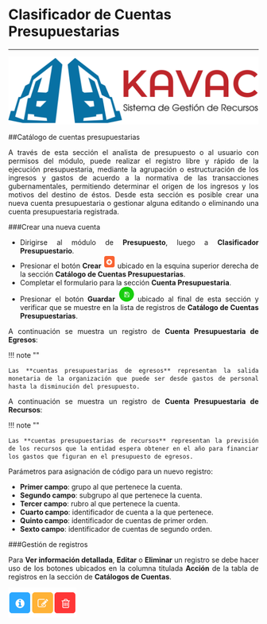 # Clasificador de Cuentas Presupuestarias 
*****************************************
<div style="text-align: justify;">

![Screenshot](img/logokavac.png#imagen)

##Catálogo de cuentas presupuestarias

A través de esta sección el analista de presupuesto o al usuario con permisos del módulo, puede realizar el registro libre y rápido de la ejecución presupuestaria, mediante la agrupación o estructuración de los ingresos y gastos de acuerdo a la normativa de las transacciones  gubernamentales, permitiendo determinar el origen de los ingresos y los motivos del destino de éstos. Desde esta sección es posible crear una nueva cuenta presupuestaria o gestionar alguna editando o eliminando una cuenta presupuestaria registrada.

###Crear una nueva cuenta

-	Dirigirse al módulo de **Presupuesto**, luego a **Clasificador Presupuestario**.
-	Presionar el botón **Crear** ![Screenshot](img/create.png#imagen) ubicado en la esquina superior derecha de la sección **Catálogo de Cuentas Presupuestarias**. 
-	Completar el formulario para la sección **Cuenta Presupuestaria**.  
-	Presionar el botón **Guardar** ![Screenshot](img/save.png#imagen) ubicado al final de esta sección y verificar que se muestre en la lista de registros de **Catálogo de Cuentas Presupuestarias**. 

A continuación se muestra un registro de **Cuenta Presupuestaria de Egresos**:

!!! note ""

	Las **cuentas presupuestarias de egresos** representan la salida monetaria de la organización que puede ser desde gastos de personal hasta la disminución del presupuesto.

A continuación se muestra un registro de **Cuenta Presupuestaria de Recursos**:

!!! note ""

	Las **cuentas presupuestarias de recursos** representan la previsión de los recursos que la entidad espera obtener en el año para financiar los gastos que figuran en el presupuesto de egresos.

Parámetros para asignación de código para un nuevo registro:

-	**Primer campo**: grupo al que pertenece la cuenta.
-	**Segundo campo**: subgrupo al que pertenece la cuenta.
-	**Tercer campo**: rubro al que pertenece la cuenta.
-	**Cuarto campo**: identificador de cuenta a la que pertenece.
-	**Quinto campo**: identificador de cuentas de primer orden.
-	**Sexto campo**: identificador de cuentas de segundo orden.

###Gestión de registros

Para **Ver información detallada**, **Editar** o **Eliminar** un registro se debe hacer uso de los botones ubicados en la columna titulada **Acción** de la tabla de registros en la sección de **Catálogos de Cuentas**.

![Screenshot](img/manage.png#imagen)

</div>























   